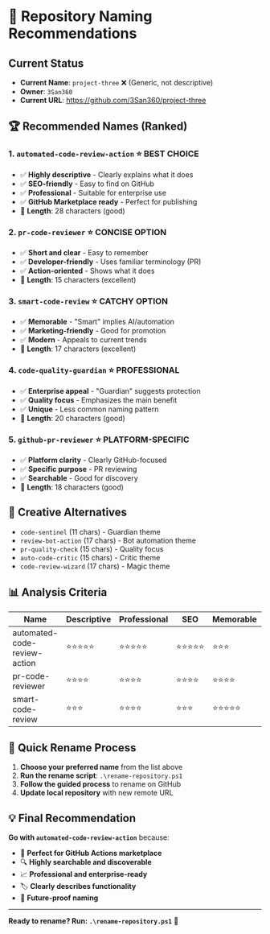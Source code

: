 # 🎯 Repository Naming Recommendations

## Current Status
- **Current Name**: `project-three` ❌ (Generic, not descriptive)
- **Owner**: `3San360`
- **Current URL**: https://github.com/3San360/project-three

## 🏆 Recommended Names (Ranked)

### 1. `automated-code-review-action` ⭐ **BEST CHOICE**
- ✅ **Highly descriptive** - Clearly explains what it does
- ✅ **SEO-friendly** - Easy to find on GitHub
- ✅ **Professional** - Suitable for enterprise use
- ✅ **GitHub Marketplace ready** - Perfect for publishing
- 📏 **Length**: 28 characters (good)

### 2. `pr-code-reviewer` ⭐ **CONCISE OPTION**
- ✅ **Short and clear** - Easy to remember
- ✅ **Developer-friendly** - Uses familiar terminology (PR)
- ✅ **Action-oriented** - Shows what it does
- 📏 **Length**: 15 characters (excellent)

### 3. `smart-code-review` ⭐ **CATCHY OPTION**
- ✅ **Memorable** - "Smart" implies AI/automation
- ✅ **Marketing-friendly** - Good for promotion
- ✅ **Modern** - Appeals to current trends
- 📏 **Length**: 17 characters (excellent)

### 4. `code-quality-guardian` ⭐ **PROFESSIONAL**
- ✅ **Enterprise appeal** - "Guardian" suggests protection
- ✅ **Quality focus** - Emphasizes the main benefit
- ✅ **Unique** - Less common naming pattern
- 📏 **Length**: 20 characters (good)

### 5. `github-pr-reviewer` ⭐ **PLATFORM-SPECIFIC**
- ✅ **Platform clarity** - Clearly GitHub-focused
- ✅ **Specific purpose** - PR reviewing
- ✅ **Searchable** - Good for discovery
- 📏 **Length**: 18 characters (good)

## 🎨 Creative Alternatives

- `code-sentinel` (11 chars) - Guardian theme
- `review-bot-action` (17 chars) - Bot automation theme
- `pr-quality-check` (15 chars) - Quality focus
- `auto-code-critic` (15 chars) - Critic theme
- `code-review-wizard` (17 chars) - Magic theme

## 📊 Analysis Criteria

| Name | Descriptive | Professional | SEO | Memorable | Length |
|------|-------------|-------------|-----|-----------|---------|
| automated-code-review-action | ⭐⭐⭐⭐⭐ | ⭐⭐⭐⭐⭐ | ⭐⭐⭐⭐⭐ | ⭐⭐⭐ | ⭐⭐⭐ |
| pr-code-reviewer | ⭐⭐⭐⭐ | ⭐⭐⭐⭐ | ⭐⭐⭐⭐ | ⭐⭐⭐⭐ | ⭐⭐⭐⭐⭐ |
| smart-code-review | ⭐⭐⭐ | ⭐⭐⭐⭐ | ⭐⭐⭐ | ⭐⭐⭐⭐⭐ | ⭐⭐⭐⭐⭐ |

## 🚀 Quick Rename Process

1. **Choose your preferred name** from the list above
2. **Run the rename script**: `.\rename-repository.ps1`
3. **Follow the guided process** to rename on GitHub
4. **Update local repository** with new remote URL

## 💡 Final Recommendation

**Go with `automated-code-review-action`** because:
- 🎯 **Perfect for GitHub Actions marketplace**
- 🔍 **Highly searchable and discoverable**
- 📈 **Professional and enterprise-ready**
- 🏷️ **Clearly describes functionality**
- 🚀 **Future-proof naming**

---

**Ready to rename? Run: `.\rename-repository.ps1`** 🎉
